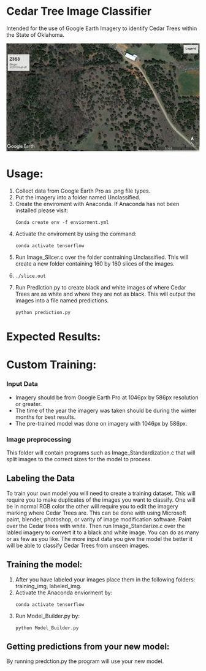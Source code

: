 # Cedar Tree Image Classifier

<p> Intended for the use of Google Earth Imagery to identify Cedar Trees within the State of Oklahoma.</p>

![Aerial Imagery](/example_images/Color_Imagery.jpg)

# Usage:
<ol>
<li> Collect data from Google Earth Pro as .png file types.</li>
<li> Put the imagery into a folder named Unclassified.</li>
<li> Create the enviroment with Anaconda. If Anaconda has not been installed please visit: </li>

	Conda create env -f enviorment.yml
	
<li> Activate the enviroment by using the command: </li>

	conda activate tensorflow
	

<li> Run Image_Slicer.c over the folder contraining Unclassified. This will create a new folder containing 160 by 160 slices of the images.<li>
        
	./slice.out

<li> Run Prediction.py to create black and white images of where Cedar Trees are as white and where they are not as black. This will output the images into a file named predictions. </li>

	python prediction.py	
</ol>

# Expected Results: 

# Custom Training:
 
### Input Data
<ul>
	<li>Imagery should be from Google Earth Pro at 1046px by 586px resolution or greater.</li>
        <li>The time of the year the imagery was taken should be during the winter months for best results.</li>
        <li>The pre-trained model was done on imagery with 1046px by 586px.</li>
</ul>


### Image preprocessing
<p> This folder will contain programs such as Image_Standardization.c that will split images to the correct sizes for the model to process.</p>

## Labeling the Data
<p> To train your own model you will need to create a training dataset. This will require you to make duplicates of the images you want to classify.
One will be in normal RGB color the other will require you to edit the imagery marking where Cedar Trees are. This can be done with using Microsoft
paint, blender, photoshop, or varity of image modification software. Paint over the Cedar trees with white. Then run Image_Standarize.c over the 
labled imagery to convert it to a black and white image. You can do as many or as few as you like. The more input data you give the model the
better it will be able to classify Cedar Trees from unseen images.</p>

## Training the model:
<ol>
<li> After you have labeled your images place them in the following folders: training_img, labeled_img. </li>
<li> Activate the Anaconda enviorment by: </li>	

	conda activate tensorflow

<li> Run Model_Builder.py by: </li>
	
	python Model_Builder.py

</ol>

## Getting predictions from your new model:
<p> By running predction.py the program will use your new model. </p>


